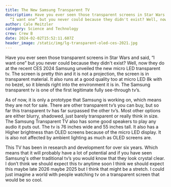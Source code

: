 ```yaml
---
title: The New Samsung Transparent TV
description: Have you ever seen those transparent screens in Star Wars and said,
  “I want one” but you never could because they didn't exist? Well, now they do.
author: Cale Meitzler
category: Science and Technology
crew: Crew B
date: 2024-02-02T15:52:11.607Z
header_image: /static/img/lg-transparent-oled-ces-2021.jpg
---
```

Have you ever seen those transparent screens in Star Wars and said, “I want one” but you never could because they didn't exist? Well, now they do at the recent CES 2024 Samsung unveiled the new micro LED transparent tv.  The screen is pretty thin and it is not a projection, the screen is in transparent material. It also runs at a good quality too at micro LED 8k with no bezel, so it blends right into the environment it is in. The Samsung transparent tv is one of the first legitimate fully see-through tv’s.

As of now, it is only a prototype that Samsung is working on, which means they are not for sale. There are other transparent tv’s you can buy, but so far this transparent tv has far surpassed the other tv’s. Most other options  are either blurry, shadowed, just barely transparent or really think in size. The Samsung Transparent TV also has some good speakers to play any audio it puts out. The tv is 76 inches wide and 55 inches tall. It also has a Higher brightness than OLED screens because of the micro LED display. It is also not affected by ambient lighting as much as OLED screens are.

This TV has been in research and development for over six years. Which means that it will probably have a lot of potential and if you have seen Samsung's other traditional tv’s you would know that they look crystal clear. I don’t think we should expect this tv anytime soon I think we should expect this maybe late 2026 maybe 2025 but I think that might be a stretch. I could just imagine a world with people watching tv on a transparent screen that would be so cool.
